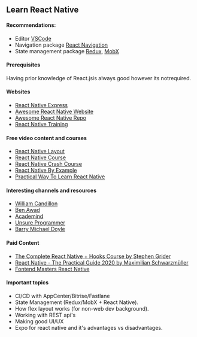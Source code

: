 ## Learn React Native

#### Recommendations:

* Editor [VSCode](https://code.visualstudio.com/download)
* Navigation package [React Navigation](https://reactnavigation.org/)
* State management package [Redux](https://redux.js.org/), [MobX](https://mobx.js.org/README.html)

#### Prerequisites

Having prior knowledge of React.jsis always good however its notrequired.

#### Websites

* [React Native Express](http://www.reactnativeexpress.com/)
* [Awesome React Native Website](http://www.awesome-react-native.com/)
* [Awesome React Native Repo](https://github.com/jondot/awesome-react-native)
* [React Native Training](https://unbug.gitbooks.io/react-native-training/)

#### Free video content and courses

* [React Native Layout](https://www.youtube.com/watch?v=-xFF5KF-KpE&list=PL7D-0n1z1EbhkundIsOBaN_mlLvV4_hyO)
* [React Native Course](https://www.youtube.com/watch?v=1tgWuND9Vfg&list=PLWBrqglnjNl2yaCcp0HEAWp6zBIfingZ-)
* [React Native Crash Course](https://www.youtube.com/watch?v=mkualZPRZCs)
* [React Native By Example](https://www.youtube.com/watch?v=6ZnfsJ6mM5c)
* [Practical Way To Learn React Native](https://www.youtube.com/watch?v=Y-HvC0AHeF8&list=PLy9JCsy2u97nQCTbpC3APx5OlpcPwyaVv)

#### Interesting channels and resources

* [William Candillon](https://www.youtube.com/user/wcandill)
* [Ben Awad](https://www.youtube.com/user/99baddawg)
* [Academind](https://www.youtube.com/channel/UCSJbGtTlrDami-tDGPUV9-w)
* [Unsure Programmer](https://www.youtube.com/channel/UCiNWv52iO_OAdZ12kslG4Cg)
* [Barry Michael Doyle](https://www.youtube.com/channel/UCAo4vDfOoLoJkOMNZFjl1mA)

#### Paid Content 

* [The Complete React Native + Hooks Course by Stephen Grider](https://www.udemy.com/the-complete-react-native-and-redux-course/)
* [React Native - The Practical Guide 2020 by Maximilian Schwarzmüller](https://www.udemy.com/react-native-the-practical-guide/)
* [Fontend Masters React Native](https://frontendmasters.com/courses/react-native/)

#### Important topics

* CI/CD with AppCenter/Bitrise/Fastlane
* State Management (Redux/MobX + React Native).
* How flex layout works (for non-web dev background).
* Working with REST api's
* Making good UI/UX
* Expo for react native and it's advantages vs disadvantages.

